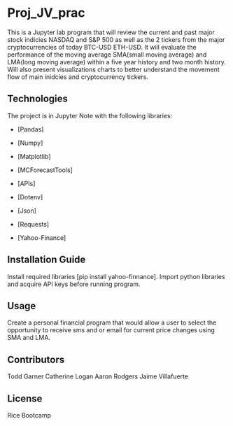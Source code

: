 # Proj_JV_prac

This is a Jupyter lab program that will review the current and past major stock indicies NASDAQ and S&P 500 as well as the 2 tickers from the major cryptocurrencies of today BTC-USD ETH-USD. It will evaluate the performance of the moving average SMA(small moving average) and LMA(long moving average) within a five year history and two month history. Will also present visualizations charts to better understand the movement flow of main inidcies and cryptocurrency tickers.

## Technologies

The project is in Jupyter Note with the following libraries:

* [Pandas] 

* [Numpy] 

* [Matplotlib] 

* [MCForecastTools] 

* [APIs] 

* [Dotenv]

* [Json] 

* [Requests] 

* [Yahoo-Finance] 

## Installation Guide

Install required libraries [pip install yahoo-finnance]. Import python libraries and acquire API keys before running program.

## Usage

Create a personal financial program that would allow a user to select the opportunity to receive sms and or email for current price changes using SMA and LMA.

## Contributors
Todd Garner
Catherine Logan
Aaron Rodgers
Jaime Villafuerte

## License

Rice Bootcamp 
